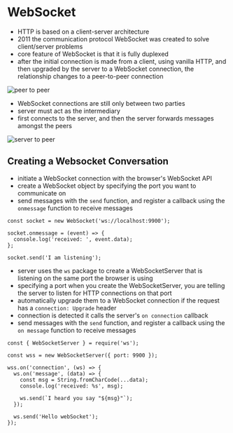 # WebSocket
- HTTP is based on a client-server architecture
- 2011 the communication protocol WebSocket was created to solve client/server problems
- core feature of WebSocket is that it is fully duplexed
- after the initial connection is made from a client, using vanilla HTTP, and then upgraded by the server to a WebSocket connection, the relationship changes to a peer-to-peer connection

![peer to peer](https://github.com/webprogramming260/.github/blob/main/profile/webServices/webSocket/webServicesWebSocketUpgrade.jpg)
- WebSocket connections are still only between two parties
- server must act as the intermediary
- first connects to the server, and then the server forwards messages amongst the peers

![server to peer](https://github.com/webprogramming260/.github/raw/main/profile/webServices/webSocket/webServicesWebSocketPeers.jpg)

## Creating a Websocket Conversation
- initiate a WebSocket connection with the browser's WebSocket API
- create a WebSocket object by specifying the port you want to communicate on
- send messages with the `send` function, and register a callback using the `onmessage` function to receive messages
```
const socket = new WebSocket('ws://localhost:9900');

socket.onmessage = (event) => {
  console.log('received: ', event.data);
};

socket.send('I am listening');
```
- server uses the `ws` package to create a WebSocketServer that is listening on the same port the browser is using
- specifying a port when you create the WebSocketServer, you are telling the server to listen for HTTP connections on that port
- automatically upgrade them to a WebSocket connection if the request has a `connection: Upgrade` header
- connection is detected it calls the server's `on connection` callback
- send messages with the `send` function, and register a callback using the `on message` function to receive messages
```
const { WebSocketServer } = require('ws');

const wss = new WebSocketServer({ port: 9900 });

wss.on('connection', (ws) => {
  ws.on('message', (data) => {
    const msg = String.fromCharCode(...data);
    console.log('received: %s', msg);

    ws.send(`I heard you say "${msg}"`);
  });

  ws.send('Hello webSocket');
});
```